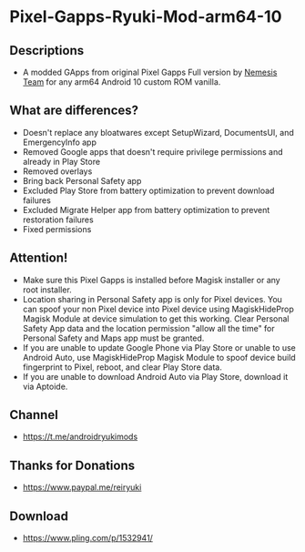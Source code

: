 # Pixel-Gapps-Ryuki-Mod-arm64-10

## Descriptions
- A modded GApps from original Pixel Gapps Full version by [Nemesis Team](https://t.me/PixelGAppsNews) for any arm64 Android 10 custom ROM vanilla.

## What are differences?
- Doesn't replace any bloatwares except SetupWizard, DocumentsUI, and EmergencyInfo app
- Removed Google apps that doesn't require privilege permissions and already in Play Store
- Removed overlays
- Bring back Personal Safety app
- Excluded Play Store from battery optimization to prevent download failures
- Excluded Migrate Helper app from battery optimization to prevent restoration failures
- Fixed permissions

## Attention!
- Make sure this Pixel Gapps is installed before Magisk installer or any root installer.
- Location sharing in Personal Safety app is only for Pixel devices. You can spoof your non Pixel device into Pixel device using MagiskHideProp Magisk Module at device simulation to get this working. Clear Personal Safety App data and the location permission "allow all the time" for Personal Safety and Maps app must be granted.
- If you are unable to update Google Phone via Play Store or unable to use Android Auto, use MagiskHideProp Magisk Module to spoof device build fingerprint to Pixel, reboot, and clear Play Store data.
- If you are unable to download Android Auto via Play Store, download it via Aptoide.

## Channel
- https://t.me/androidryukimods

## Thanks for Donations
- https://www.paypal.me/reiryuki

## Download
- https://www.pling.com/p/1532941/
